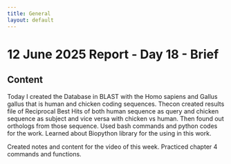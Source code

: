 ```yaml
---
title: General
layout: default
---
```


# 12 June 2025 Report - Day 18 - Brief

## Content

Today I created the Database in BLAST with the Homo sapiens and Gallus gallus that is human and chicken coding sequences. Thecon created results file of Reciprocal Best Hits of both human sequence as query and chicken sequence as subject and vice versa with chicken vs human. Then found out orthologs from those sequence. Used bash commands and python codes for the work. Learned about Biopython library for the using in this work.

Created notes and content for the video of this week. Practiced chapter 4 commands and functions.